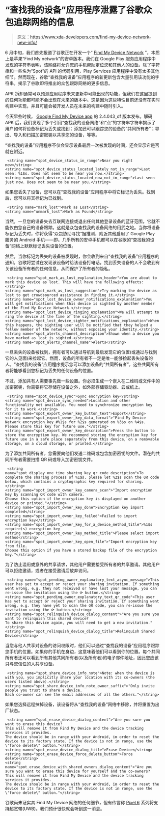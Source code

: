 # “查找我的设备”应用程序泄露了谷歌众包追踪网络的信息

> 原文：<https://www.xda-developers.com/find-my-device-network-new-info/>

6 月中旬，我们首先报道了谷歌正在开发一个“ [Find My Device Network](https://www.xda-developers.com/google-find-my-device-network/) ”，本质上是苹果“Find My network”的安卓版本。我们在 Google Play 服务应用程序中发现的字符串表明，该网络将允许您的手机帮助定位您和其他人的设备。除了字符串和一些名为“Spot”的 API 的代码引用，Play Services 应用程序中没有太多其他细节。然而现在，谷歌“查找我的设备”应用程序的新更新包含大量引用该功能的字符串，揭示了谷歌即将推出的众包跟踪网络的更多信息。

APK 拆卸通常可以预测应用程序未来更新中可能出现的功能，但我们在这里提到的任何功能都可能不会出现在未来的版本中。这是因为这些特性目前还没有在实时构建中实现，并且可能会被开发人员在未来的构建中随时引入。

今天早些时候， [Google Find My Device app](https://play.google.com/store/apps/details?id=com.google.android.apps.adm) 的 2.4.043_df 版本发布。解码 APK 后，我们发现了多个引用“查找我的设备网络”和“点”的字符串字符串揭示了用户如何将设备标记为丢失或找到；添加还可以跟踪您的设备的“共同所有者”；导出、导入和扫描加密密钥以共享您的设备，等等。

“查找我的设备”应用程序不仅会显示设备最后一次被发现的时间，还会显示它是否就在附近。

```
 <string name="spot_device_status_in_range">Near you right now</string>
<string name="spot_device_status_located_lately_not_in_range">Last seen: %1$s. Does not seem to be near you now.</string>
<string name="spot_device_status_located_now_not_in_range">Last seen just now. Does not seem to be near you.</string> 
```

如果您丢失了设备，您可以在“查找我的设备”应用程序中将它标记为丢失。找到后，您可以将其标记为已找到。

```
 <string name="mark_lost">Mark as Lost</string>
<string name="unmark_lost">Mark as Found</string> 
```

当然，一旦您的设备失去互联网连接或退出任何其他登录设备的蓝牙范围，它就不能仅由您自己的设备跟踪。这就是众包查找我的设备网络的用武之地。当你将设备标记为丢失时，你将获得“众包协助寻找”据推测，附近其他启用了 Google Play 服务的 Android 手机——即。几乎所有的安卓手机都可以在谷歌的“查找我的设备”网络上默默标记丢失设备的位置。

然后，当你标记为丢失的设备被发现时，你会收到来自“查找我的设备”应用程序的通知，谷歌将尝试在发现该设备时给该设备打电话。找到丢失设备的人不会收到有关该设备所有者的任何信息，从而保护了所有者的隐私。

```
 <string name="spot_mark_as_lost_explanation_header">You are about to mark this device as lost. This will have the following effects:</string>
<string name="spot_mark_as_lost_suggestion">Try marking the device as lost to get crowdsourced assistance in finding it.</string>
<string name="spot_lost_device_owner_notifications_explanation">You will get notifications when this device is sighted by another member of the Find My Device Network.</string>
<string name="spot_lost_device_ringing_explanation">We will attempt to ring the device at the time of the sighting.</string>
<string name="spot_lost_device_sighter_notifications_explanation">When this happens, the sighting user will be notified that they helped a fellow member of the network, without exposing your identity.</string>
<string name="spot_alerts_channel_description">Shown when a device you have marked as lost is sighted.</string>
<string name="spot_alerts_channel_name">Alerts</string> 
```

一旦丢失的设备被找到，拥有者可以通过导航到最后发现它的位置(或通过与找到它的人见面)来捡起它。然而，设备的所有者不一定是唯一能够捡起丢失设备的人。“查找我的设备”应用程序提示您可以添加设备的“共同所有者”，这些共同所有者将能够看到您标记为丢失的任何设备的位置。

不过，添加共有人需要事先做一些设置。你必须生成一个嵌入在二维码或文件中的加密密钥，你需要将它存储在设备之外，如外部存储驱动器、云或纸上。

```
 <string name="spot_device_sync">Sync encryption key</string>
<string name="spot_device_sync_needed">Location and other functionality not available. You need to synchronize encryption key for it to work.</string>
<string name="spot_export_owner_key_button_text">Export</string>
<string name="spot_export_owner_key_data_format">"Find My Device Network encryption key #%1$s for %2$s generated on %3$s on %4$s.
Please store this key for future use."</string>
<string name="spot_export_owner_key_description">Press the button to store the encryption key. We recommend storing the encryption key for future use in a safe place separately from this device, on a removable storage, on a cloud storage, or printed.</string> 
```

为了添加共同所有者，您需要向他们发送二维码或包含加密密钥的文件。潜在的共同所有者需要扫描 QR 码或导入加密密钥文件。

```
 <string name="spot_display_one_time_sharing_key_qr_code_description">To complete the sharing process of %1$s, please let %2$s scan the QR code below, which contains a cryptographic key required for sharing.</string>
<string name="spot_import_owner_key_camera_scan">"Import encryption key by scanning QR code with camera.
Choose this option if the encryption key is displayed on another device or printed."</string>
<string name="spot_import_owner_key_done">Encryption key import completed</string>
<string name="spot_import_owner_key_failed">Failed to import encryption key</string>
<string name="spot_import_owner_key_for_a_device_method_title">%1$s require(s) encryption key 
<string name="spot_import_owner_key_method_title">Please select import method</string>
<string name="spot_import_owner_key_open_file">"Import encryption key from file.
Choose this option if you have a stored backup file of the encryption key."</string> 
```

为了防止滥用或意外的共享请求，其他用户需要接受所有者的共享邀请。其他用户可以拒绝邀请，或者在接受邀请后放弃访问。

```
 <string name="spot_pending_owner_explanatory_text_async_message">This user has yet to accept or reject your sharing invitation. If something went wrong, e.g. they not received or have lost your message, you can re-issue the invitation using the ⟳ button.</string>
<string name="spot_pending_owner_explanatory_text_qr_code">This user has yet to accept or reject your sharing invitation. If something went wrong, e.g. they have yet to scan the QR code, you can re-issue the invitation using the ⟳ button.</string>
<string name="spot_relinquish_device_dialog_content">"Are you sure you want to relinquish this shared device?
To share this device again, you will need to get a new invitation."</string>
<string name="spot_relinquish_device_dialog_title">Relinquish Shared Device</string> 
```

当您与他人共享对设备的访问权限时，他们可以通过“查找我的设备”应用程序跟踪您手机的位置。如果你的手机在身边，这意味着他们可以看到你的位置。每个共同所有者还可以看到所有其他共同所有者(以及所有者)的电子邮件地址，因此您应该只与您信任的人共享设备。

```
 <string name="spot_share_device_info_note">Note: when the device is with you, you implicitly share your location with its co-owners (the users listed above).</string>
<string name="spot_share_device_info_note_owner_suffix">"Only invite people you trust to share a device.
Each co-owner can see the email addresses of all the others."</string> 
```

如果您选择远程抹掉设备，该设备将从“查找我的设备”网络中移除，并将重置为出厂状态。

```
 <string name="spot_erase_device_dialog_content">"Are you sure you want to erase this device?
This will remove it from Find My Device and the device tracking services it provides.
The device should be in range with your Android, in order to reset the device to its factory state. If the device is not in range, use the \"force delete\" button."</string>
<string name="spot_erase_device_dialog_title">Erase Device</string>
<string name="spot_erase_device_force_delete_button">Force delete</string>
<string name="spot_erase_device_with_shared_owners_dialog_content">"Are you sure you want to erase this device for yourself and the co-owners?
This will remove it from Find My Device and the device tracking services it provides.
The device should be in range with your Android, in order to reset the device to its factory state. If the device is not in range, use the \"force delete\" button."</string> 
```

谷歌尚未证实其 Find My Device 网络的任何细节，但有传言称 [Pixel 6](https://www.xda-developers.com/google-pixel-6/) 系列将支持超宽带(UWB)，我们预计很快就会听到这一消息。